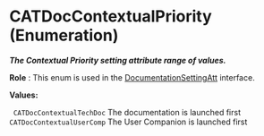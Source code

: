 # CATDocContextualPriority (Enumeration)

**_The Contextual Priority setting attribute range of values._**

**Role** : This enum is used in the [DocumentationSettingAtt](../InfInterfaces/interface_DocumentationSettingAtt_113191.md) interface.

**Values:**

` CATDocContextualTechDoc`      The documentation is launched first
` CATDocContextualUserComp`      The User Companion is launched first